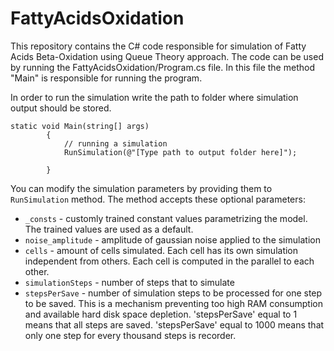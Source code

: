 # FattyAcidsOxidation

This repository contains the C# code responsible for simulation of Fatty Acids Beta-Oxidation using Queue Theory approach. The code can be used by running the FattyAcidsOxidation/Program.cs file. In this file the method "Main" is responsible for running the program.

In order to run the simulation write the path to folder where simulation output should be stored.

```
static void Main(string[] args)
        {
            // running a simulation
            RunSimulation(@"[Type path to output folder here]");

        }
```

You can modify the simulation parameters by providing them to `RunSimulation` method. The method accepts these optional parameters:

- `_consts` - customly trained constant values parametrizing the model. The trained values are used as a default.
- `noise_amplitude` - amplitude of gaussian noise applied to the simulation
- `cells` - amount of cells simulated. Each cell has its own simulation independent from others. Each cell is computed in the parallel to each other.
- `simulationSteps` - number of steps that to simulate
- `stepsPerSave` - number of simulation steps to be processed for one step to be saved. This is a mechanism preventing too high RAM consumption and available hard disk space depletion. 'stepsPerSave' equal to 1 means that all steps are saved. 'stepsPerSave' equal to 1000 means that only one step for every thousand steps is recorder.

